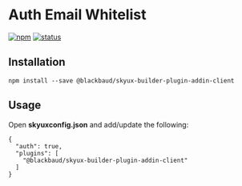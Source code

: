 # Auth Email Whitelist

[![npm](https://img.shields.io/npm/v/@blackbaud/skyux-builder-plugin-addin-client.svg)](https://www.npmjs.com/package/@blackbaud/skyux-builder-plugin-addin-client)
[![status](https://travis-ci.org/blackbaud/skyux-builder-plugin-addin-client.svg?branch=master)](https://travis-ci.org/blackbaud/skyux-builder-plugin-addin-client)

## Installation

```
npm install --save @blackbaud/skyux-builder-plugin-addin-client
```

## Usage

Open **skyuxconfig.json** and add/update the following:

```
{
  "auth": true,
  "plugins": [
    "@blackbaud/skyux-builder-plugin-addin-client"
  ]
}
```
